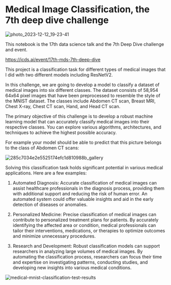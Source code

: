 # Medical Image Classification, the 7th deep dive challenge


![photo_2023-12-12_19-23-41](https://github.com/MojtabaZarreh/Medical-Image-Classification-Deep-Dive-Challenge/assets/71370569/2a5b482f-d6c1-41d5-ba8b-28aa26cccdeb)


This notebook is the 17th data science talk and the 7th Deep Dive challenge and event.


https://icds.ai/event/17th-mds-7th-deep-dive


This project is a classification task for different types of medical images that I did with two different models including ResNetV2.


In this challenge, we are going to develop a model to classify a dataset of medical images into six different classes. The dataset consists of 58,954 64x64 pixel images that have been preprocessed to resemble the style of the MNIST dataset. The classes include Abdomen CT scan, Breast MRI, Chest X-ray, Chest CT scan, Hand, and Head CT scan.

The primary objective of this challenge is to develop a robust machine learning model that can accurately classify medical images into their respective classes. You can explore various algorithms, architectures, and techniques to achieve the highest possible accuracy.

For example your model should be able to predict that this picture belongs to the class of Abdomen CT scans:

![285c7034e2e5525174efc1d810988b_gallery](https://github.com/MojtabaZarreh/Medical-Image-Classification-Deep-Dive-Challenge/assets/71370569/25780294-3fa4-40ac-836b-2f681aa52cbc)


Solving this classification task holds significant potential in various medical applications. Here are a few examples:

1. Automated Diagnosis: Accurate classification of medical images can assist healthcare professionals in the diagnosis process, providing them with additional support and reducing the risk of human error. An automated system could offer valuable insights and aid in the early detection of diseases or anomalies.

2. Personalized Medicine: Precise classification of medical images can contribute to personalized treatment plans for patients. By accurately identifying the affected area or condition, medical professionals can tailor their interventions, medications, or therapies to optimize outcomes and minimize unnecessary procedures.

3. Research and Development: Robust classification models can support researchers in analyzing large volumes of medical images. By automating the classification process, researchers can focus their time and expertise on investigating patterns, conducting studies, and developing new insights into various medical conditions.

![medical-mnist-classification-test-results](https://github.com/MojtabaZarreh/Medical-Image-Classification-Deep-Dive-Challenge/assets/71370569/45bdc151-3f10-4972-97bb-0fdadd584fac)

